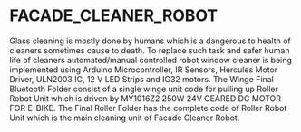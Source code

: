 # FACADE_CLEANER_ROBOT
Glass cleaning is mostly done by humans which is a dangerous to health of cleaners sometimes cause to death. To replace such task and safer human life of cleaners automated/manual controlled robot window cleaner is being implemented using Arduino Microcontroller, IR Sensors, Hercules Motor Driver, ULN2003 IC, 12 V LED Strips and IG32 motors.
The Winge Final Bluetooth Folder consist of a single winge unit code for pulling up Roller Robot Unit which is driven by MY1016Z2 250W 24V GEARED DC MOTOR FOR E-BIKE.
The Final Roller Folder has the complete code of Roller Robot Unit which is the main cleaning unit of Facade Cleaner Robot.

